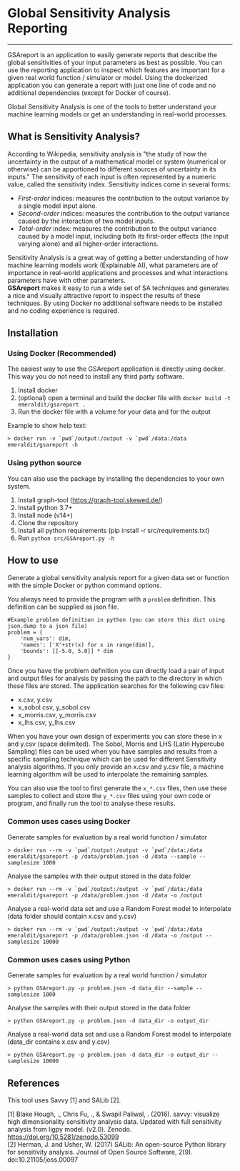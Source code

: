 # Global Sensitivity Analysis Reporting
--------------------------------

GSAreport is an application to easily generate reports that describe the global sensitivities of your input parameters as best as possible. You can use the reporting application to inspect which features are important for a given real world function / simulator or model. Using the dockerized application you can generate a report with just one line of code and no additional dependencies (except for Docker of course).

Global Sensitivity Analysis is one of the tools to better understand your machine learning models or get an understanding in real-world processes.

## What is Sensitivity Analysis?
According to Wikipedia, sensitivity analysis is "the study of how the uncertainty in the output of a mathematical model or system (numerical or otherwise) can be apportioned to different sources of uncertainty in its inputs." The sensitivity of each input is often represented by a numeric value, called the sensitivity index. Sensitivity indices come in several forms:

- *First-order* indices: measures the contribution to the output variance by a single model input alone.
- *Second-order* indices: measures the contribution to the output variance caused by the interaction of two model inputs.
- *Total-order* index: measures the contribution to the output variance caused by a model input, including both its first-order effects (the input varying alone) and all higher-order interactions.

Sensitivity Analysis is a great way of getting a better understanding of how machine learning models work (Explainable AI), what parameters are of importance in real-world applications and processes and what interactions parameters have with other parameters.  
**GSAreport** makes it easy to run a wide set of SA techniques and generates a nice and visually attractive report to inspect the results of these techniques. By using Docker no additional software needs to be installed and no coding experience is required.

## Installation

### Using Docker (Recommended)
The easiest way to use the GSAreport application is directly using docker. This way you do not need to install any third party software.

1. Install docker
2. (optional) open a terminal and build the docker file with `docker build -t emeraldit/gsareport .`
3. Run the docker file with a volume for your data and for the output

Example to show help text:  

    > docker run -v `pwd`/output:/output -v `pwd`/data:/data emeraldit/gsareport -h

### Using python source
You can also use the package by installing the dependencies to your own system.

1. Install graph-tool (https://graph-tool.skewed.de/)
2. Install python 3.7+
3. Install node (v14+)
4. Clone the repository
5. Install all python requirements (pip install -r src/requirements.txt)
6. Run `python src/GSAreport.py -h`

## How to use
Generate a global sensitivity analysis report for a given data set or function with the simple Docker or python command options.

You always need to provide the program with a `problem` definition. This definition can be supplied as json file.
    
    #Example problem definition in python (you can store this dict using json.dump to a json file)
    problem = {
        'num_vars': dim,
        'names': ['X'+str(x) for x in range(dim)],
        'bounds': [[-5.0, 5.0]] * dim
    }

Once you have the problem definition you can directly load a pair of input and output files for analysis by passing the path to the directory in which these files are stored. The application searches for the following csv files:

- x.csv, y.csv
- x_sobol.csv, y_sobol.csv
- x_morris.csv, y_morris.csv
- x_lhs.csv, y_lhs.csv

When you have your own design of experiments you can store these in x and y.csv (space delimited). The Sobol, Morris and LHS (Latin Hypercube Sampling) files can be used when you have samples and results from a specific sampling technique which can be used for different Sensitivity analysis algorithms. If you only provide an x.csv and y.csv file, a machine learning algorithm will be used to interpolate the remaining samples.

You can also use the tool to first generate the `x_*.csv` files, then use these samples to collect and store the `y_*.csv` files using your own code or program, and finally run the tool to analyse these results.

### Common uses cases using Docker
Generate samples for evaluation by a real world function / simulator  
    
    > docker run --rm -v `pwd`/output:/output -v `pwd`/data:/data emeraldit/gsareport -p /data/problem.json -d /data --sample --samplesize 1000

Analyse the samples with their output stored in the data folder  

    > docker run --rm -v `pwd`/output:/output -v `pwd`/data:/data emeraldit/gsareport -p /data/problem.json -d /data -o /output

Analyse a real-world data set and use a Random Forest model to interpolate (data folder should contain x.csv and y.csv) 
 
    > docker run --rm -v `pwd`/output:/output -v `pwd`/data:/data emeraldit/gsareport -p /data/problem.json -d /data -o /output --samplesize 10000

### Common uses cases using Python
Generate samples for evaluation by a real world function / simulator  

    > python GSAreport.py -p problem.json -d data_dir --sample --samplesize 1000

Analyse the samples with their output stored in the data folder  

    > python GSAreport.py -p problem.json -d data_dir -o output_dir

Analyse a real-world data set and use a Random Forest model to interpolate (data_dir contains x.csv and y.csv) 

    > python GSAreport.py -p problem.json -d data_dir -o output_dir --samplesize 10000

## References
This tool uses Savvy [1] and SALib [2].

[1] Blake Hough, ., Chris Fu, ., & Swapil Paliwal, . (2016). savvy: visualize high dimensionality sensitivity analysis data. Updated with full sensitivity analysis from ligpy model. (v2.0). Zenodo. https://doi.org/10.5281/zenodo.53099  
[2] Herman, J. and Usher, W. (2017) SALib: An open-source Python library for sensitivity analysis. Journal of Open Source Software, 2(9). doi:10.21105/joss.00097

